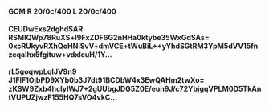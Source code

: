 #### GCM R 20/0c/400 L 20/0c/400
**CEUDwExs2dghdSAR**<br/>**RSMlQWp78RuXS+l9FxZDF6G2nHHa0ktybe35WxGdSAs=**<br/>**0xcRUkyvRXhQoHNiSvV+dmVCE+tWuBiL++yYhdSGtRM3YpM5dVV15fnzcqalhx5fgituw+vdxlcuH/1Y...**<br/><br/>
**rL5goqwpLqIJV9n9**<br/>**J1FlF1OjbPD9XYb0b3J7dt91BCDbW4x3EwQAHm2twXo=**<br/>**zKSW9Zxb4hcIylWJ7+2gUUbgJDG5Z0E/eun9J/c72YbjgqVPLM0D5TkAntVUPUZjwzF155HQ7sVO4vkC...**